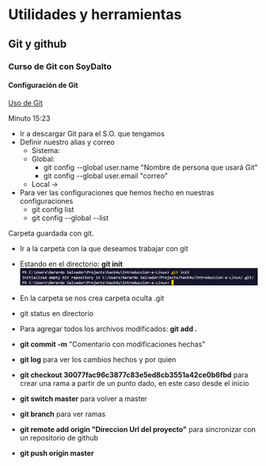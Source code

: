 # Utilidades y herramientas

## Git y github

### Curso de Git con SoyDalto

#### Configuración de Git

[Uso de Git](https://www.youtube.com/watch?v=9ZJ-K-zk_Go&t=307s)

Minuto 15:23

* Ir a descargar Git para el S.O. que tengamos
* Definir nuestro alias y correo
  * Sistema:
  * Global:
    * git config --global user.name "Nombre de persona que usará Git"
    * git config --global user.email "correo"
  * Local ->
* Para ver las configuraciones que hemos hecho en nuestras configuraciones
  * git config list
  * git config --global --list

Carpeta guardada con git.

* Ir a la carpeta con la que deseamos trabajar con git
* Estando en el directorio: **git init**
![Imagen despues de git init](/img/1.png)
* En la carpeta se nos crea carpeta oculta .git
* git status en directorio

* Para agregar todos los archivos modificados: **git add .**

* **git commit -m** "Comentario con modificaciones hechas"
* **git log** para ver los cambios hechos y por quien
* **git checkout 30077fac96c3877c83e5ed8cb3551a42ce0b6fbd** para crear una rama a partir de un punto dado, en este caso desde el inicio
* **git switch master** para volver a master
* **git branch** para ver ramas
* **git remote add origin "Direccion Url del proyecto"** para sincronizar con un repositorio de github
* **git push origin master**
